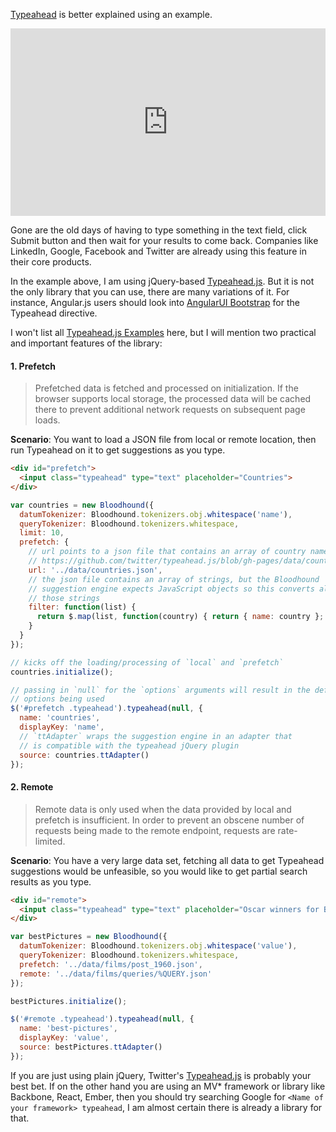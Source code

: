 

[Typeahead](http://twitter.github.io/typeahead.js/) is better explained using an example.

<iframe width="100%" height="300" src="http://jsfiddle.net/sahat/9gT9M/2/embedded/result,js,html,css,resources" allowfullscreen="allowfullscreen" frameborder="0"></iframe>

Gone are the old days of having to type something in the text field, click Submit
button and then wait for your results to come back. Companies like LinkedIn,
Google, Facebook and Twitter are already using this feature in their core
products.

In the example above, I am using jQuery-based [Typeahead.js](http://twitter.github.io/typeahead.js/).
But it is not the only library that you can use, there are many variations of it.
For instance, Angular.js users should look into [AngularUI Bootstrap](http://angular-ui.github.io/bootstrap/#/typeahead)
for the Typeahead directive.

I won't list all [Typeahead.js Examples](http://twitter.github.io/typeahead.js/examples/)
here, but I will mention two practical and important features of the library:

#### 1. Prefetch
> Prefetched data is fetched and processed on initialization. If the browser supports local storage, the processed data will be cached there to prevent additional network requests on subsequent page loads.

**Scenario**: You want to load a JSON file from local or remote location, then
run Typeahead on it to get suggestions as you type.

```html
<div id="prefetch">
  <input class="typeahead" type="text" placeholder="Countries">
</div>
```

```javascript
var countries = new Bloodhound({
  datumTokenizer: Bloodhound.tokenizers.obj.whitespace('name'),
  queryTokenizer: Bloodhound.tokenizers.whitespace,
  limit: 10,
  prefetch: {
    // url points to a json file that contains an array of country names, see
    // https://github.com/twitter/typeahead.js/blob/gh-pages/data/countries.json
    url: '../data/countries.json',
    // the json file contains an array of strings, but the Bloodhound
    // suggestion engine expects JavaScript objects so this converts all of
    // those strings
    filter: function(list) {
      return $.map(list, function(country) { return { name: country }; });
    }
  }
});

// kicks off the loading/processing of `local` and `prefetch`
countries.initialize();

// passing in `null` for the `options` arguments will result in the default
// options being used
$('#prefetch .typeahead').typeahead(null, {
  name: 'countries',
  displayKey: 'name',
  // `ttAdapter` wraps the suggestion engine in an adapter that
  // is compatible with the typeahead jQuery plugin
  source: countries.ttAdapter()
});
```

#### 2. Remote
> Remote data is only used when the data provided by local and prefetch is insufficient. In order to prevent an obscene number of requests being made to the remote endpoint, requests are rate-limited.

**Scenario**: You have a very large data set, fetching all data to get
Typeahead suggestions would be unfeasible, so you would like to get partial
search results as you type.

```html
<div id="remote">
  <input class="typeahead" type="text" placeholder="Oscar winners for Best Picture">
</div>
```

```javascript
var bestPictures = new Bloodhound({
  datumTokenizer: Bloodhound.tokenizers.obj.whitespace('value'),
  queryTokenizer: Bloodhound.tokenizers.whitespace,
  prefetch: '../data/films/post_1960.json',
  remote: '../data/films/queries/%QUERY.json'
});

bestPictures.initialize();

$('#remote .typeahead').typeahead(null, {
  name: 'best-pictures',
  displayKey: 'value',
  source: bestPictures.ttAdapter()
});
```

If you are just using plain jQuery, Twitter's [Typeahead.js](http://twitter.github.io/typeahead.js/)
is probably your best bet. If on the other hand you are using an MV* framework or library
like Backbone, React, Ember, then you should try searching Google for `<Name of your framework> typeahead`,
I am almost certain there is already a library for that.